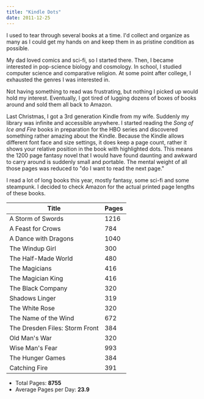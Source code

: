 ```yaml
--- 
title: "Kindle Dots"
date: 2011-12-25
---
```


I used to tear through several books at a time. I'd collect and organize as many as I could get my hands on and keep them in as pristine condition as possible.

My dad loved comics and sci-fi, so I started there. Then, I became interested in pop-science biology and cosmology. In school, I studied computer science and comparative religion. At some point after college, I exhausted the genres I was interested in.

Not having something to read was frustrating, but nothing I picked up would hold my interest. Eventually, I got tired of lugging dozens of boxes of books around and sold them all back to Amazon. 

Last Christmas, I got a 3rd generation Kindle from my wife. Suddenly my library was infinite and accessible anywhere. I started reading the *Song of Ice and Fire* books in preparation for the HBO series and discovered something rather amazing about the Kindle. Because the Kindle allows different font face and size settings, it does keep a page count, rather it shows your relative position in the book with highlighted dots. This means the 1200 page fantasy novel that I would have found daunting and awkward to carry around is suddenly small and portable. The mental weight of all those pages was reduced to "do I want to read the next page."

I read a lot of long books this year, mostly fantasy, some sci-fi and some steampunk. I decided to check Amazon for the actual printed page lengths of these books.

Title                          | Pages
-------------------------------|------
A Storm of Swords              | 1216
A Feast for Crows              |  784
A Dance with Dragons           | 1040
The Windup Girl                |  300
The Half-Made World            |  480
The Magicians                  |  416
The Magician King              |  416
The Black Company              |  320
Shadows Linger                 |  319
The White Rose                 |  320
The Name of the Wind           |  672
The Dresden Files: Storm Front |  384
Old Man's War                  |  320
Wise Man's Fear                |  993
The Hunger Games               |  384
Catching Fire                  |  391

* Total Pages: __8755__
* Average Pages per Day: __23.9__